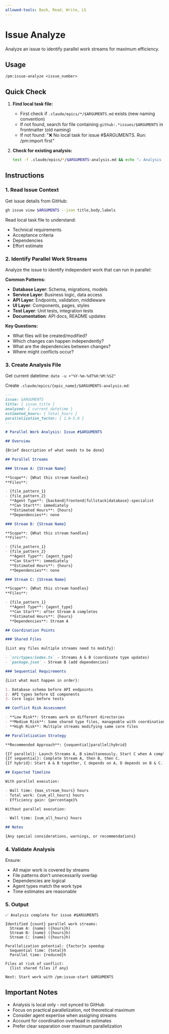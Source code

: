```yaml
---
allowed-tools: Bash, Read, Write, LS
---
```


# Issue Analyze

Analyze an issue to identify parallel work streams for maximum efficiency.

## Usage

```
/pm:issue-analyze <issue_number>
```

## Quick Check

1. **Find local task file:**
   - First check if `.claude/epics/*/$ARGUMENTS.md` exists (new naming convention)
   - If not found, search for file containing `github:.*issues/$ARGUMENTS` in frontmatter (old naming)
   - If not found: "❌ No local task for issue #$ARGUMENTS. Run: /pm:import first"

2. **Check for existing analysis:**
   ```bash
   test -f .claude/epics/*/$ARGUMENTS-analysis.md && echo "⚠️ Analysis already exists. Overwrite? (yes/no)"
   ```

## Instructions

### 1. Read Issue Context

Get issue details from GitHub:

```bash
gh issue view $ARGUMENTS --json title,body,labels
```

Read local task file to understand:

- Technical requirements
- Acceptance criteria
- Dependencies
- Effort estimate

### 2. Identify Parallel Work Streams

Analyze the issue to identify independent work that can run in parallel:

**Common Patterns:**

- **Database Layer**: Schema, migrations, models
- **Service Layer**: Business logic, data access
- **API Layer**: Endpoints, validation, middleware
- **UI Layer**: Components, pages, styles
- **Test Layer**: Unit tests, integration tests
- **Documentation**: API docs, README updates

**Key Questions:**

- What files will be created/modified?
- Which changes can happen independently?
- What are the dependencies between changes?
- Where might conflicts occur?

### 3. Create Analysis File

Get current datetime: `date -u +"%Y-%m-%dT%H:%M:%SZ"`

Create `.claude/epics/{epic_name}/$ARGUMENTS-analysis.md`:

```markdown
---
issue: $ARGUMENTS
title: { issue_title }
analyzed: { current_datetime }
estimated_hours: { total_hours }
parallelization_factor: { 1.0-5.0 }
---

# Parallel Work Analysis: Issue #$ARGUMENTS

## Overview

{Brief description of what needs to be done}

## Parallel Streams

### Stream A: {Stream Name}

**Scope**: {What this stream handles}
**Files**:

- {file_pattern_1}
- {file_pattern_2}
  **Agent Type**: {backend|frontend|fullstack|database}-specialist
  **Can Start**: immediately
  **Estimated Hours**: {hours}
  **Dependencies**: none

### Stream B: {Stream Name}

**Scope**: {What this stream handles}
**Files**:

- {file_pattern_1}
- {file_pattern_2}
  **Agent Type**: {agent_type}
  **Can Start**: immediately
  **Estimated Hours**: {hours}
  **Dependencies**: none

### Stream C: {Stream Name}

**Scope**: {What this stream handles}
**Files**:

- {file_pattern_1}
  **Agent Type**: {agent_type}
  **Can Start**: after Stream A completes
  **Estimated Hours**: {hours}
  **Dependencies**: Stream A

## Coordination Points

### Shared Files

{List any files multiple streams need to modify}:

- `src/types/index.ts` - Streams A & B (coordinate type updates)
- `package.json` - Stream B (add dependencies)

### Sequential Requirements

{List what must happen in order}:

1. Database schema before API endpoints
2. API types before UI components
3. Core logic before tests

## Conflict Risk Assessment

- **Low Risk**: Streams work on different directories
- **Medium Risk**: Some shared type files, manageable with coordination
- **High Risk**: Multiple streams modifying same core files

## Parallelization Strategy

**Recommended Approach**: {sequential|parallel|hybrid}

{If parallel}: Launch Streams A, B simultaneously. Start C when A completes.
{If sequential}: Complete Stream A, then B, then C.
{If hybrid}: Start A & B together, C depends on A, D depends on B & C.

## Expected Timeline

With parallel execution:

- Wall time: {max_stream_hours} hours
- Total work: {sum_all_hours} hours
- Efficiency gain: {percentage}%

Without parallel execution:

- Wall time: {sum_all_hours} hours

## Notes

{Any special considerations, warnings, or recommendations}
```

### 4. Validate Analysis

Ensure:

- All major work is covered by streams
- File patterns don't unnecessarily overlap
- Dependencies are logical
- Agent types match the work type
- Time estimates are reasonable

### 5. Output

```
✅ Analysis complete for issue #$ARGUMENTS

Identified {count} parallel work streams:
  Stream A: {name} ({hours}h)
  Stream B: {name} ({hours}h)
  Stream C: {name} ({hours}h)

Parallelization potential: {factor}x speedup
  Sequential time: {total}h
  Parallel time: {reduced}h

Files at risk of conflict:
  {list shared files if any}

Next: Start work with /pm:issue-start $ARGUMENTS
```

## Important Notes

- Analysis is local only - not synced to GitHub
- Focus on practical parallelization, not theoretical maximum
- Consider agent expertise when assigning streams
- Account for coordination overhead in estimates
- Prefer clear separation over maximum parallelization
